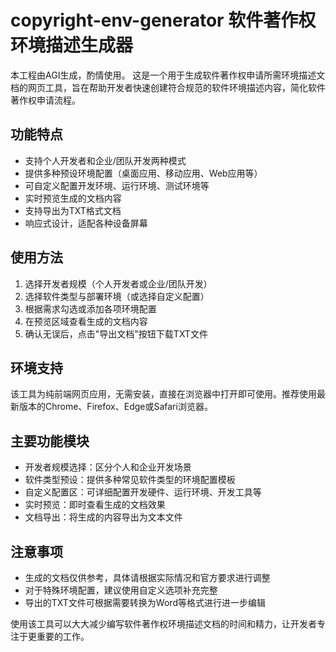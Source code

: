# copyright-env-generator 软件著作权环境描述生成器
本工程由AGI生成，酌情使用。
这是一个用于生成软件著作权申请所需环境描述文档的网页工具，旨在帮助开发者快速创建符合规范的软件环境描述内容，简化软件著作权申请流程。

## 功能特点

- 支持个人开发者和企业/团队开发两种模式
- 提供多种预设环境配置（桌面应用、移动应用、Web应用等）
- 可自定义配置开发环境、运行环境、测试环境等
- 实时预览生成的文档内容
- 支持导出为TXT格式文档
- 响应式设计，适配各种设备屏幕

## 使用方法

1. 选择开发者规模（个人开发者或企业/团队开发）
2. 选择软件类型与部署环境（或选择自定义配置）
3. 根据需求勾选或添加各项环境配置
4. 在预览区域查看生成的文档内容
5. 确认无误后，点击"导出文档"按钮下载TXT文件

## 环境支持

该工具为纯前端网页应用，无需安装，直接在浏览器中打开即可使用。推荐使用最新版本的Chrome、Firefox、Edge或Safari浏览器。

## 主要功能模块

- 开发者规模选择：区分个人和企业开发场景
- 软件类型预设：提供多种常见软件类型的环境配置模板
- 自定义配置区：可详细配置开发硬件、运行环境、开发工具等
- 实时预览：即时查看生成的文档效果
- 文档导出：将生成的内容导出为文本文件

## 注意事项

- 生成的文档仅供参考，具体请根据实际情况和官方要求进行调整
- 对于特殊环境配置，建议使用自定义选项补充完整
- 导出的TXT文件可根据需要转换为Word等格式进行进一步编辑

使用该工具可以大大减少编写软件著作权环境描述文档的时间和精力，让开发者专注于更重要的工作。